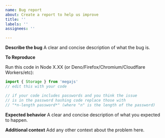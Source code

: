 ```yaml
---
name: Bug report
about: Create a report to help us improve
title: ''
labels: ''
assignees: ''

---
```


<!--
Please only post issues here. Since 1.0 was released other kind of messages such as questions and feature requests are now available in the discussions tab since it's better suited for that.
-->

**Describe the bug**
A clear and concise description of what the bug is.

**To Reproduce**

Run this code in Node X.XX (or Deno/Firefox/Chromium/Cloudflare Workers/etc):

```js
import { Storage } from 'megajs'
// edit this with your code

// if your code includes passwords and you think the issue
// is in the password hashing code replace those with
// "*n-length password*" (where "n" is the length of the password)
```

**Expected behavior**
A clear and concise description of what you expected to happen.

**Additional context**
Add any other context about the problem here.
